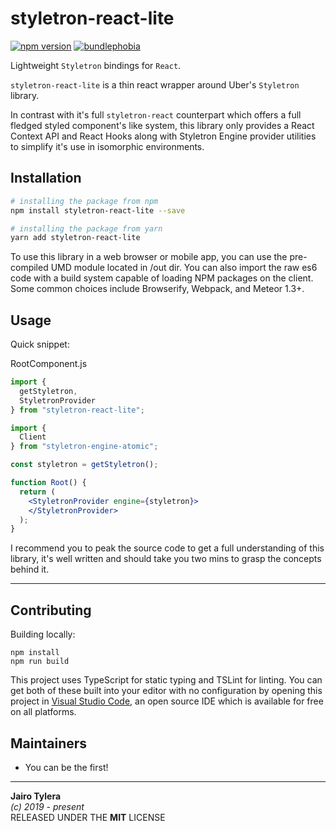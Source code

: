# styletron-react-lite
[![npm version](https://badge.fury.io/js/styletron-react-lite.svg)](https://badge.fury.io/js/styletron-react-lite)
[![bundlephobia](https://img.shields.io/bundlephobia/minzip/styletron-react-lite)](https://bundlephobia.com/result?p=styletron-react-lite)  

Lightweight `Styletron` bindings for `React`.  

`styletron-react-lite` is a thin react wrapper around Uber's `Styletron` library.

In contrast with it's full `styletron-react` counterpart which offers a full fledged styled component's like system,
this library only provides a React Context API and React Hooks along with Styletron Engine provider utilities to simplify it's use in  isomorphic environments.

## Installation

```bash
# installing the package from npm
npm install styletron-react-lite --save

# installing the package from yarn
yarn add styletron-react-lite
```

To use this library in a web browser or mobile app, you can use the pre-compiled UMD module located in /out dir.
You can also import the raw es6 code with a build system capable of loading NPM packages on the client. Some common choices include Browserify, Webpack, and Meteor 1.3+.

## Usage
Quick snippet:

RootComponent.js
```jsx
import {
  getStyletron,
  StyletronProvider
} from "styletron-react-lite";

import {
  Client
} from "styletron-engine-atomic";

const styletron = getStyletron();

function Root() {
  return (
    <StyletronProvider engine={styletron}>
    </StyletronProvider>
  );
}
```

I recommend you to peak the source code to get a full understanding of this library, it's well written and should take you two mins to grasp the  concepts behind it.

---

## Contributing

Building locally:

```
npm install
npm run build
```

This project uses TypeScript for static typing and TSLint for linting. You can get both of these built into your editor with no configuration by opening this project in [Visual Studio Code](https://code.visualstudio.com/), an open source IDE which is available for free on all platforms.


## Maintainers
- You can be the first!

--------

**Jairo Tylera**  
*(c) 2019 - present*  
RELEASED UNDER THE **MIT** LICENSE  

